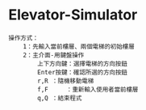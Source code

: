 # Elevator-Simulator
	操作方式：
		1：先輸入當前樓層、兩個電梯的初始樓層
		2：主介面-用鍵盤操作
			上下方向鍵：選擇電梯的方向按鈕
			Enter按鍵：確認所選的方向按鈕
			r,R	：隨機移動電梯
			f,F     ：重新輸入使用者當前樓層
			q,Q	：結束程式
